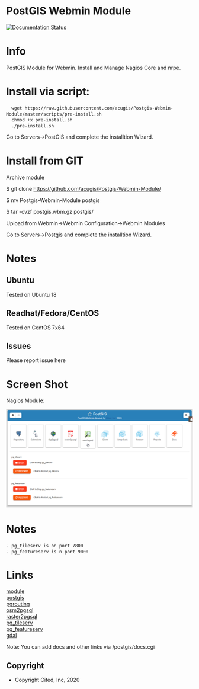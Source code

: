 
# PostGIS Webmin Module

[![Documentation Status](https://readthedocs.org/projects/nagios-webmin-module/badge/?version=latest)](https://nagios-module.citedcorp.com/en/latest/?badge=latest)



# Info
PostGIS Module for Webmin.  Install and Manage Nagios Core and nrpe.

# Install via script:

      wget https://raw.githubusercontent.com/acugis/Postgis-Webmin-Module/master/scripts/pre-install.sh
      chmod +x pre-install.sh
      ./pre-install.sh

Go to Servers->PostGIS and complete the installtion Wizard.

# Install from GIT
Archive module

$ git clone https://github.com/acugis/Postgis-Webmin-Module/

$ mv Postgis-Webmin-Module postgis

$ tar -cvzf postgis.wbm.gz postgis/

Upload from Webmin->Webmin Configuration->Webmin Modules

Go to Servers->Postgis and complete the installtion Wizard.

# Notes

## **Ubuntu**
Tested on Ubuntu 18

## **Readhat/Fedora/CentOS**
Tested on CentOS 7x64

## **Issues**
Please report issue here

# Screen Shot

Nagios Module:

![POstGIS](docs/_static/postgis.png)

# Notes
	- pg_tileserv is on port 7800
	- pg_featureserv is n port 9000

# Links
[module](https://postgis-module.docs.acugis.com)<br>
[postgis](https://postgis.net/documentation/)<br>
[pgrouting](http://docs.pgrouting.org/)<br>
[osm2pgsql](https://github.com/openstreetmap/osm2pgsql/blob/master/docs/usage.md)<br>
[raster2pgsql](http://postgis.refractions.net/docs/using_raster.xml.html)<br>
[pg_tileserv](https://github.com/CrunchyData/pg_tileserv)<br>
[pg_featureserv](https://github.com/CrunchyData/pg_featureserv)<br>
[gdal](https://gdal.org/)<br>

Note: You can add docs and other links via /postgis/docs.cgi

Copyright
---------

* Copyright Cited, Inc, 2020
